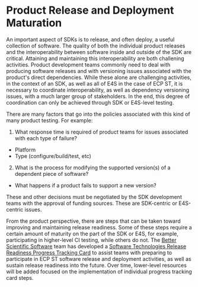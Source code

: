 # Product Release and Deployment Maturation

An important aspect of SDKs is to release, and often deploy, a useful collection of software. The quality of both the individual product releases and the interoperability between software inside and outside of the SDK are critical. Attaining and maintaining this interoperability are both challening activities. Product development teams commonly need to deal with producing software releases and with versioning issues associated with the product's direct dependencies. While these alone are challenging activities, in the context of an SDK, as well as all of E4S in the case of ECP ST, it is necessary to coordinate interoperability, as well as dependency versioning issues, with a much larger group of stakeholders. In the end, this degree of coordination can only be achieved through SDK or E4S-level testing.

There are many factors that go into the policies associated with this kind of many product testing. For example:

1. What response time is required of product teams for issues associated with each type of failure?
  - Platform
  - Type (configure/build/test, etc)

2. What is the process for modifying the supported version(s) of a dependent piece of software?
  - What happens if a product fails to support a new version?

These and other decisions must be negotiated by the SDK development teams with the approval of funding sources. These are SDK-centric or E4S-centric issues. 

From the product perspective, there are steps that can be taken toward improving and maintaining release readiness. Some of these steps require a certain amount of maturity on the part of the SDK or E4S, for example, participating in higher-level CI testing, while others do not. The [Better Scientific Software](https://bssw.io) team has developed a [Software Technologies Release Readiness Progress Tracking Card](https://docs.google.com/document/d/1c1v7salWQBRJ2XOJxqI7W8pjSdzn0FHwGe-08na-A8I/edit?usp=sharing) to assist teams with preparing to participate in ECP ST software release and deployment activities, as well as sustain release readiness into the future. Over time, lower-level resources will be added focused on the implementation of individual progress tracking card steps.
